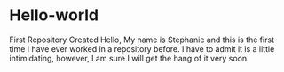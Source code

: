 # Hello-world
First Repository Created
Hello, My name is Stephanie and this is the first time I have ever worked in a repository before.  I have to admit it is a little intimidating, however, I am sure I will get the hang of it very soon.
